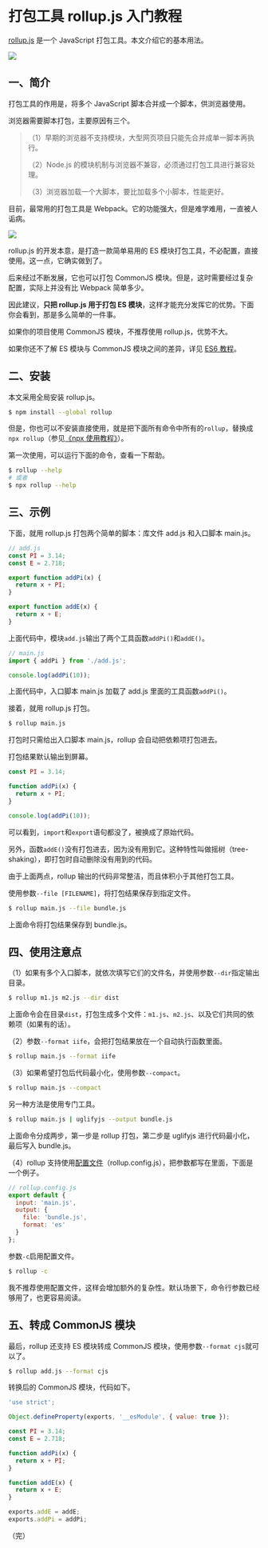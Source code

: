 # 打包工具 rollup.js 入门教程

[rollup.js](https://rollupjs.org/) 是一个 JavaScript 打包工具。本文介绍它的基本用法。

![](https://cdn.beekka.com/blogimg/asset/202205/bg2022050309.webp)

## 一、简介

打包工具的作用是，将多个 JavaScript 脚本合并成一个脚本，供浏览器使用。

浏览器需要脚本打包，主要原因有三个。

>（1）早期的浏览器不支持模块，大型网页项目只能先合并成单一脚本再执行。
>
>（2）Node.js 的模块机制与浏览器不兼容，必须通过打包工具进行兼容处理。
>
>（3）浏览器加载一个大脚本，要比加载多个小脚本，性能更好。

目前，最常用的打包工具是 Webpack。它的功能强大，但是难学难用，一直被人诟病。

![](https://cdn.beekka.com/blogimg/asset/202205/bg2022050310.webp)

rollup.js 的开发本意，是打造一款简单易用的 ES 模块打包工具，不必配置，直接使用。这一点，它确实做到了。

后来经过不断发展，它也可以打包 CommonJS 模块。但是，这时需要经过复杂配置，实际上并没有比 Webpack 简单多少。

因此建议，**只把 rollup.js 用于打包 ES 模块**，这样才能充分发挥它的优势。下面你会看到，那是多么简单的一件事。

如果你的项目使用 CommonJS 模块，不推荐使用 rollup.js，优势不大。

如果你还不了解 ES 模块与 CommonJS 模块之间的差异，详见 [ES6 教程](https://wangdoc.com/es6/module-loader.html#es6-%E6%A8%A1%E5%9D%97%E4%B8%8E-commonjs-%E6%A8%A1%E5%9D%97%E7%9A%84%E5%B7%AE%E5%BC%82)。

## 二、安装

本文采用全局安装 rollup.js。

```bash
$ npm install --global rollup
```

但是，你也可以不安装直接使用，就是把下面所有命令中所有的`rollup`，替换成`npx rollup`（参见[《npx 使用教程》](https://www.ruanyifeng.com/blog/2019/02/npx.html)）。

第一次使用，可以运行下面的命令，查看一下帮助。

```bash
$ rollup --help
# 或者
$ npx rollup --help
```

## 三、示例

下面，就用 rollup.js 打包两个简单的脚本：库文件 add.js 和入口脚本 main.js。

```javascript
// add.js
const PI = 3.14;
const E = 2.718;

export function addPi(x) {
  return x + PI;
}

export function addE(x) {
  return x + E; 
}
```

上面代码中，模块`add.js`输出了两个工具函数`addPi()`和`addE()`。

```javascript
// main.js
import { addPi } from './add.js';

console.log(addPi(10));
```

上面代码中，入口脚本 main.js 加载了 add.js 里面的工具函数`addPi()`。

接着，就用 rollup.js 打包。

```bash
$ rollup main.js
```

打包时只需给出入口脚本 main.js，rollup 会自动把依赖项打包进去。

打包结果默认输出到屏幕。

```javascript
const PI = 3.14;

function addPi(x) {
  return x + PI;
}

console.log(addPi(10));
```

可以看到，`import`和`export`语句都没了，被换成了原始代码。

另外，函数`addE()`没有打包进去，因为没有用到它。这种特性叫做摇树（tree-shaking），即打包时自动删除没有用到的代码。

由于上面两点，rollup 输出的代码非常整洁，而且体积小于其他打包工具。

使用参数`--file [FILENAME]`，将打包结果保存到指定文件。

```bash
$ rollup main.js --file bundle.js
```

上面命令将打包结果保存到 bundle.js。

## 四、使用注意点

（1）如果有多个入口脚本，就依次填写它们的文件名，并使用参数`--dir`指定输出目录。

```bash
$ rollup m1.js m2.js --dir dist
```

上面命令会在目录`dist`，打包生成多个文件：`m1.js`、`m2.js`、以及它们共同的依赖项（如果有的话）。

（2）参数`--format iife`，会把打包结果放在一个自动执行函数里面。

```bash
$ rollup main.js --format iife
```

（3）如果希望打包后代码最小化，使用参数`--compact`。

```bash
$ rollup main.js --compact
```

另一种方法是使用专门工具。

```bash
$ rollup main.js | uglifyjs --output bundle.js
```

上面命令分成两步，第一步是 rollup 打包，第二步是 uglifyjs 进行代码最小化，最后写入 bundle.js。

（4）rollup 支持使用[配置文件](https://rollupjs.org/guide/en/#configuration-files)（rollup.config.js），把参数都写在里面，下面是一个例子。

```javascript
// rollup.config.js
export default {
  input: 'main.js',
  output: {
    file: 'bundle.js',
    format: 'es'
  }
};
```

参数`-c`启用配置文件。

```bash
$ rollup -c
```

我不推荐使用配置文件，这样会增加额外的复杂性。默认场景下，命令行参数已经够用了，也更容易阅读。

## 五、转成 CommonJS 模块

最后，rollup 还支持 ES 模块转成 CommonJS 模块，使用参数`--format cjs`就可以了。

```bash
$ rollup add.js --format cjs
```

转换后的 CommonJS 模块，代码如下。

```javascript
'use strict';

Object.defineProperty(exports, '__esModule', { value: true });

const PI = 3.14;
const E = 2.718;

function addPi(x) {
  return x + PI;
}

function addE(x) {
  return x + E; 
}

exports.addE = addE;
exports.addPi = addPi;
```

（完）
